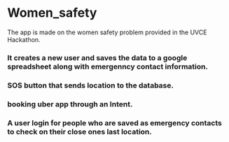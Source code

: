 # Women_safety

The app is made on the women safety problem provided in the UVCE Hackathon.

### It creates a new user and saves the data to a google spreadsheet along with emergenncy contact information.
### SOS button that sends location to the database.
### booking uber app through an Intent.
### A user login for people who are saved as emergency contacts to check on their close ones last location.
